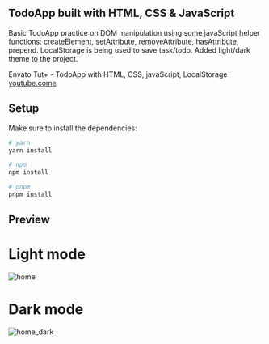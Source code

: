 ## TodoApp built with HTML, CSS & JavaScript

Basic TodoApp practice on DOM manipulation using some javaScript helper functions: createElement, setAttribute, removeAttribute, hasAttribute, prepend. LocalStorage is being used to save task/todo. Added light/dark theme to the project.

Envato Tut+ - TodoApp with HTML, CSS, javaScript, LocalStorage [youtube.come](https://www.youtube.com/watch?v=y71CdVq5SvI&pp=ygUnZW52YXRvIGxvY2Fsc3RvcmFnZSBodG1sIGNzcyBqYXZhc2NyaXB0)

## Setup

Make sure to install the dependencies:

```bash
# yarn
yarn install

# npm
npm install

# pnpm
pnpm install
```

## Preview

# Light mode
![home](https://user-images.githubusercontent.com/64816250/235344962-9d72f654-4a3a-44ae-8370-14f87ceb5d43.PNG)


# Dark mode
![home_dark](https://user-images.githubusercontent.com/64816250/235345008-dc83c652-4eea-4a40-a9c0-15f3c5a228ed.PNG)

